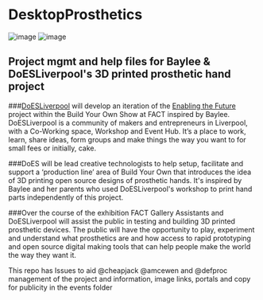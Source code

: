 # DesktopProsthetics
![image](https://cloud.githubusercontent.com/assets/128456/7040584/a3fd090a-ddc8-11e4-8ba6-737d42fba371.png)
![image](http://enablingthefuture.org/wp-content/uploads/2014/05/raptor-hand.jpg)

## Project mgmt and help files for Baylee &amp; DoESLiverpool's 3D printed prosthetic hand project

###[DoESLiverpool](http://doesliverpool.com "DoESLiverpool's Homepage") will develop an iteration of the [Enabling the Future](http://enablingthefuture.org/upper-limb-prosthetics/the-raptor-hand/ "Enabling The Future Website") project within the Build Your Own Show at FACT inspired by Baylee. DoESLiverpool is a community of makers and entrepreneurs in Liverpool, with a Co-Working space, Workshop and Event Hub. It’s a place to work, learn, share ideas, form groups and make things the way you want to for small fees or initially, cake.

###DoES will be lead creative technologists to help setup, facilitate and support  a ‘production line’ area of Build Your Own that introduces the idea of 3D printing open source designs of prosthetic hands. It's inspired by Baylee and her parents who used DoESLiverpool's workshop to print hand parts independently of this project.

###Over the course of the exhibition FACT Gallery Assistants and DoESLiverpool will assist the public in testing and building 3D printed prosthetic devices. The public will have the opportunity to play, experiment and understand what prosthetics are and how access to rapid prototyping and open source digital making tools that can help people make the world the way they want it.

This repo has Issues to aid @cheapjack @amcewen and @defproc management of the project and information, image links, portals and copy for publicity in the events folder

